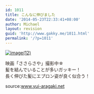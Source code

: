 ```yaml
---
id: 1011
title: こんなに伸びました
date: '2014-05-23T22:33:41+08:00'
author: Michael
layout: revision
guid: 'http://www.gakky.me/1011.html'
permalink: '/?p=1011'
---
```


[![image(12)](http://www.yui-aragaki.org/wp-content/uploads/2014/05/image12.jpg)](http://www.yui-aragaki.org/wp-content/uploads/2014/05/image12.jpg)

<span style="color: #302722;">映画「ささらさや」撮影中☆</span>  
<span style="color: #302722;">髪を結んでいることが多いガッキー！</span>  
<span style="color: #302722;">長く伸びた髪にエプロン姿が良く似合う！</span>

source:www.yui-aragaki.net